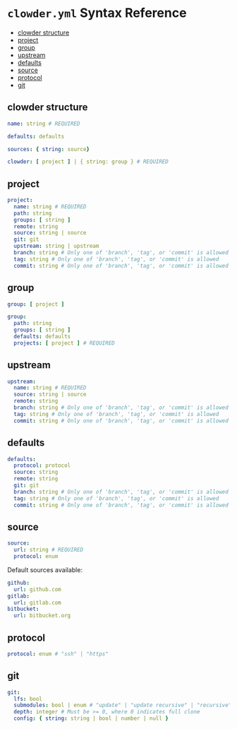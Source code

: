 # `clowder.yml` Syntax Reference

- [clowder structure](#clowder-structure)
- [project](#project)
- [group](#group)
- [upstream](#upstream)
- [defaults](#defaults)
- [source](#source)
- [protocol](#protocol)
- [git](#git)

## clowder structure

```yaml
name: string # REQUIRED

defaults: defaults

sources: { string: source}

clowder: [ project ] | { string: group } # REQUIRED
```

## project

```yaml
project:
  name: string # REQUIRED
  path: string
  groups: [ string ]
  remote: string
  source: string | source
  git: git
  upstream: string | upstream
  branch: string # Only one of 'branch', 'tag', or 'commit' is allowed
  tag: string # Only one of 'branch', 'tag', or 'commit' is allowed
  commit: string # Only one of 'branch', 'tag', or 'commit' is allowed
```

## group

```yaml
group: [ project ]
```

```yaml
group:
  path: string
  groups: [ string ]
  defaults: defaults
  projects: [ project ] # REQUIRED
```

## upstream

```yaml
upstream:
  name: string # REQUIRED
  source: string | source
  remote: string
  branch: string # Only one of 'branch', 'tag', or 'commit' is allowed
  tag: string # Only one of 'branch', 'tag', or 'commit' is allowed
  commit: string # Only one of 'branch', 'tag', or 'commit' is allowed
```

## defaults

```yaml
defaults:
  protocol: protocol
  source: string
  remote: string
  git: git
  branch: string # Only one of 'branch', 'tag', or 'commit' is allowed
  tag: string # Only one of 'branch', 'tag', or 'commit' is allowed
  commit: string # Only one of 'branch', 'tag', or 'commit' is allowed
```

## source

```yaml
source:
  url: string # REQUIRED
  protocol: enum
```

Default sources available:

```yaml
github:
  url: github.com
gitlab:
  url: gitlab.com
bitbucket:
  url: bitbucket.org
```

## protocol

```yaml
protocol: enum # "ssh" | "https"
```

## git

```yaml
git:
  lfs: bool
  submodules: bool | enum # "update" | "update recursive" | "recursive"
  depth: integer # Must be >= 0, where 0 indicates full clone
  config: { string: string | bool | number | null }
```
